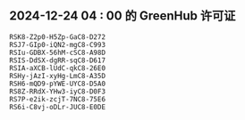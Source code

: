 ## 2024-12-24 04 : 00 的 GreenHub 许可证
```
RSK8-Z2p0-H5Zp-GaC8-D272
RSJ7-GIp0-iQN2-mgC8-C993
RSIu-GDBX-56hM-cSC8-A98D
RSIS-DdSX-dgRR-sqC8-D617
RSIA-aXCB-lUdC-qkC8-26E0
RSHy-jAzI-xyHg-LmC8-A35D
RSH6-mQD9-pYWE-UYC8-D5A0
RS8Z-RRdX-YHw3-iyC8-D0F3
RS7P-e2ik-zcjT-7NC8-75E6
RS6i-C8vj-oDLr-JUC8-E0DE
```

